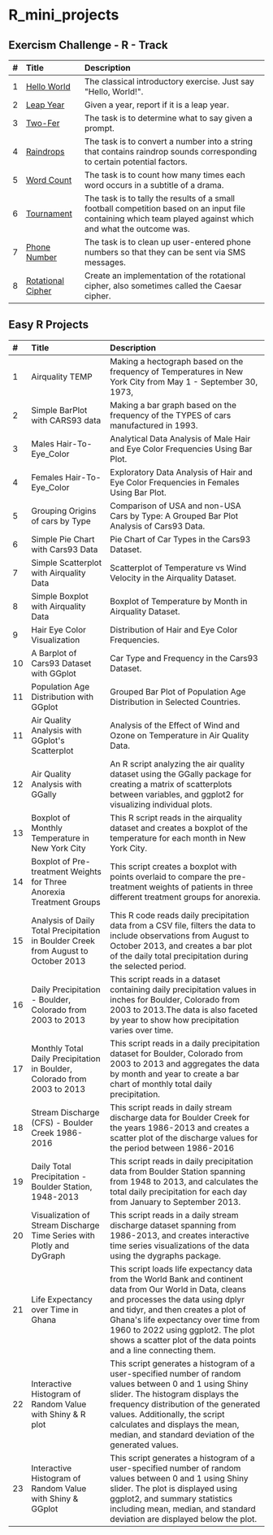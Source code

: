 # R_mini_projects

## Exercism Challenge - R - Track
| #  | Title     | Description                |
| :-------- | :------- | :------------------------- |
| 1 | [Hello World](https://exercism.org/tracks/r/exercises/hello-world)   | The classical introductory exercise. Just say "Hello, World!". |
| 2 | [Leap Year](https://exercism.org/tracks/r/exercises/leap)  | Given a year, report if it is a leap year. |
| 3 | [Two-Fer](https://exercism.org/tracks/r/exercises/two-fer)  | The task is to determine what to say given a prompt. |
| 4 | [Raindrops](https://exercism.org/tracks/r/exercises/raindrops)  | The task is to convert a number into a string that contains raindrop sounds corresponding to certain potential factors. |
| 5 | [Word Count](https://exercism.org/tracks/r/exercises/word-count)  | The task is to count how many times each word occurs in a subtitle of a drama. |
| 6 | [Tournament](https://exercism.org/tracks/r/exercises/tournament)  | The task is to tally the results of a small football competition based on an input file containing which team played against which and what the outcome was. |
| 7 | [Phone Number](https://exercism.org/tracks/r/exercises/phone-number)  | The task is to clean up user-entered phone numbers so that they can be sent via SMS messages. |
| 8 | [Rotational Cipher](https://exercism.org/tracks/r/exercises/rotational-cipher)  | Create an implementation of the rotational cipher, also sometimes called the Caesar cipher. |












## Easy R Projects
| #  | Title     | Description                |
| :-------- | :------- | :------------------------- |
| 1 | Airquality TEMP | Making a hectograph based on the frequency of Temperatures in New York City from May 1 - September 30, 1973, |
| 2 | Simple BarPlot with CARS93 data| Making a bar graph based on the frequency of the TYPES of cars manufactured in 1993.|
| 3 | Males Hair-To-Eye_Color | Analytical Data Analysis of Male Hair and Eye Color Frequencies Using Bar Plot.|
| 4 | Females Hair-To-Eye_Color | Exploratory Data Analysis of Hair and Eye Color Frequencies in Females Using Bar Plot.|
| 5 | Grouping Origins of cars by Type | Comparison of USA and non-USA Cars by Type: A Grouped Bar Plot Analysis of Cars93 Data.|
| 6 | Simple Pie Chart with Cars93 Data | Pie Chart of Car Types in the Cars93 Dataset.|
| 7 | Simple Scatterplot with Airquality Data | Scatterplot of Temperature vs Wind Velocity in the Airquality Dataset.|
| 8 | Simple Boxplot with Airquality Data | Boxplot of Temperature by Month in Airquality Dataset.|
| 9 | Hair Eye Color Visualization | Distribution of Hair and Eye Color Frequencies.|
| 10 | A Barplot of Cars93 Dataset with GGplot | Car Type and Frequency in the Cars93 Dataset.|
| 11 | Population Age Distribution with GGplot | Grouped Bar Plot of Population Age Distribution in Selected Countries.|
| 11 | Air Quality Analysis with GGplot's Scatterplot | Analysis of the Effect of Wind and Ozone on Temperature in Air Quality Data.|
| 12 | Air Quality Analysis with GGally | An R script analyzing the air quality dataset using the GGally package for creating a matrix of scatterplots between variables, and ggplot2 for visualizing individual plots.|
| 13 |Boxplot of Monthly Temperature in New York City | This R script reads in the airquality dataset and creates a boxplot of the temperature for each month in New York City. |
| 14 |Boxplot of Pre-treatment Weights for Three Anorexia Treatment Groups | This script creates a boxplot with points overlaid to compare the pre-treatment weights of patients in three different treatment groups for anorexia.|
| 15 |Analysis of Daily Total Precipitation in Boulder Creek from August to October 2013 | This R code reads daily precipitation data from a CSV file, filters the data to include observations from August to October 2013, and creates a bar plot of the daily total precipitation during the selected period. |
| 16 |Daily Precipitation - Boulder, Colorado  from 2003 to 2013|This script reads in a dataset containing daily precipitation values in inches for Boulder, Colorado from 2003 to 2013.The data is also faceted by year to show how precipitation varies over time.|
| 17 | Monthly Total Daily Precipitation in Boulder, Colorado from 2003 to 2013 | This script reads in a daily precipitation dataset for Boulder, Colorado from 2003 to 2013 and aggregates the data by month and year to create a bar chart of monthly total daily precipitation. |
| 18 | Stream Discharge (CFS) - Boulder Creek 1986-2016 | This script reads in daily stream discharge data for Boulder Creek for the years 1986-2013 and creates a scatter plot of the discharge values for the period between 1986-2016 |
| 19 | Daily Total Precipitation - Boulder Station, 1948-2013 | This script reads in daily precipitation data from Boulder Station spanning from 1948 to 2013, and calculates the total daily precipitation for each day from January to September 2013.  |
| 20 | Visualization of Stream Discharge Time Series with Plotly and DyGraph | This script reads in a daily stream discharge dataset spanning from 1986-2013, and creates interactive time series visualizations of the data using the dygraphs package.  |
| 21 | Life Expectancy over Time in Ghana |  This script loads life expectancy data from the World Bank and continent data from Our World in Data, cleans and processes the data using dplyr and tidyr, and then creates a plot of Ghana's life expectancy over time from 1960 to 2022 using ggplot2. The plot shows a scatter plot of the data points and a line connecting them. |
| 22 | Interactive Histogram of Random Value with Shiny & R plot|  This script generates a histogram of a user-specified number of random values between 0 and 1 using Shiny slider. The histogram displays the frequency distribution of the generated values. Additionally, the script calculates and displays the mean, median, and standard deviation of the generated values. |
| 23 | Interactive Histogram of Random Value with Shiny & GGplot |  This script generates a histogram of a user-specified number of random values between 0 and 1 using Shiny slider. The plot is displayed using ggplot2, and summary statistics including mean, median, and standard deviation are displayed below the plot.|


 
